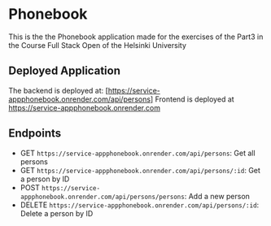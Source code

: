 # Phonebook 

This is the the Phonebook application made for the exercises of the Part3 in the Course Full Stack Open of the Helsinki University

## Deployed Application

The backend is deployed at: [https://service-appphonebook.onrender.com/api/persons]
Frontend is deployed at https://service-appphonebook.onrender.com

## Endpoints

- GET `https://service-appphonebook.onrender.com/api/persons`: Get all persons
- GET `https://service-appphonebook.onrender.com/api/persons/:id`: Get a person by ID
- POST `https://service-appphonebook.onrender.com/api/persons/persons`: Add a new person
- DELETE `https://service-appphonebook.onrender.com/api/persons/:id`: Delete a person by ID

